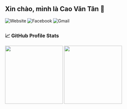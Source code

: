 ## Xin chào, mình là Cao Văn Tân 👋

![Website](https://img.shields.io/badge/webpack-%238DD6F9.svg?style=for-the-badge&logo=webpack&logoColor=white)
![Facebook](https://img.shields.io/badge/Facebook-%231877F2.svg?style=for-the-badge&logo=Facebook&logoColor=white)
![Gmail](https://img.shields.io/badge/Gmail-D14836?style=for-the-badge&logo=gmail&logoColor=white)
##

### 📈 GitHub Profile Stats
<p align="left">
  <img height="190em" src="https://github-readme-stats-eight-theta.vercel.app/api?username=CaoVanTan&show_icons=true&count_private=true&theme=react&hide_border=true&bg_color=1F222E&title_color=F85D7F&icon_color=F85D7F"/>
  <img height="190em" src="https://github-readme-stats-eight-theta.vercel.app/api/top-langs/?username=CaoVanTan&layout=compact&langs_count=8&theme=react&hide_border=true&bg_color=1F222E&title_color=F85D7F&icon_color=F8D866"/>
</p>

<!-- **CaoVanTan/CaoVanTan** is a ✨ _special_ ✨ repository because its `README.md` (this file) appears on your GitHub profile.

Here are some ideas to get you started:

- 🔭 I’m currently working on ...
- 🌱 I’m currently learning ...
- 👯 I’m looking to collaborate on ...
- 🤔 I’m looking for help with ...
- 💬 Ask me about ...
- 📫 How to reach me: ...
- 😄 Pronouns: ...
- ⚡ Fun fact: ...

 -->
